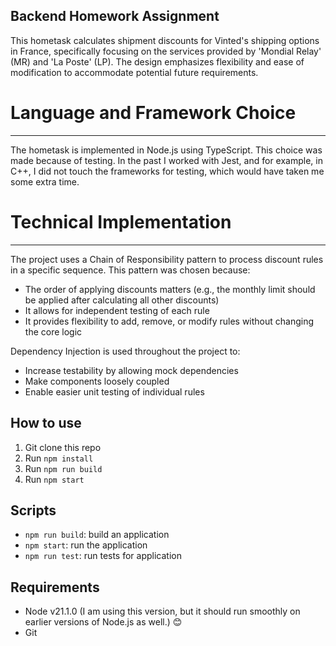 ## Backend Homework Assignment
This hometask calculates shipment discounts for Vinted's shipping options in France, specifically focusing on the services provided by 'Mondial Relay' (MR) and 'La Poste' (LP). The design emphasizes flexibility and ease of modification to accommodate potential future requirements.

# Language and Framework Choice
----------------------------
The hometask is implemented in Node.js using TypeScript. This choice was made because of testing. In the past I worked with Jest, and for example, in C++, I did not touch the frameworks for testing, which would have taken me some extra time.

# Technical Implementation
----------------------------
The project uses a Chain of Responsibility pattern to process discount rules in a specific sequence. This pattern was chosen because:

* The order of applying discounts matters (e.g., the monthly limit should be applied after calculating all other discounts)
* It allows for independent testing of each rule
* It provides flexibility to add, remove, or modify rules without changing the core logic

Dependency Injection is used throughout the project to:

* Increase testability by allowing mock dependencies
* Make components loosely coupled
* Enable easier unit testing of individual rules

## How to use

1. Git clone this repo
2. Run `npm install`
3. Run `npm run build`
4. Run `npm start`

## Scripts

- `npm run build`: build an application
- `npm start`: run the application
- `npm run test`: run tests for application

## Requirements

* Node v21.1.0 (I am using this version, but it should run smoothly on earlier versions of Node.js as well.) 😊
* Git